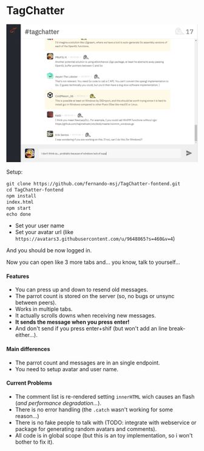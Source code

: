 # TagChatter

![Preview](preview.png)

Setup:
```
git clone https://github.com/fernando-msj/TagChatter-fontend.git
cd TagChatter-fontend
npm install
index.html
npm start
echo done
```

* Set your user name
* Set your avatar url (like `https://avatars3.githubusercontent.com/u/9648865?s=460&v=4`)

And you should be now logged in.

Now you can open like 3 more tabs and... you know, talk to yourself...

#### Features
* You can press up and down to resend old messages.
* The parrot count is stored on the server (so, no bugs or unsync between peers).
* Works in multiple tabs.
* It actually scrolls downs when receiving new messages.
* **It sends the message when you press enter!**
* And don't send if you press enter+shif (but won't add an line break-either...).

#### Main differences
* The parrot count and messages are in an single endpoint.
* You need to setup avatar and user name.

#### Current Problems
* The comment list is re-rendered setting `innerHTML` wich causes an flash (*and performance degradation...*).
* There is no error handling (the `.catch` wasn't working for some reason...)
* There is no fake people to talk with (TODO: integrate with webservice or package for generating random avatars and comments).
* All code is in global scope (but this is an toy implementation, so i won't bother to fix it).
